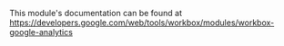 This module's documentation can be found at <https://developers.google.com/web/tools/workbox/modules/workbox-google-analytics>
